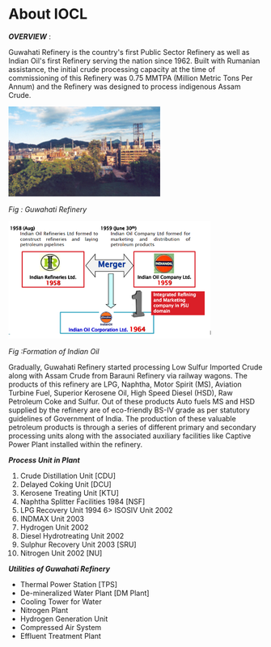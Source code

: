 # About IOCL


***OVERVIEW*** :

Guwahati Refinery is the country's first Public Sector Refinery as well as Indian Oil's first Refinery serving the nation since 1962. Built with Rumanian assistance, the initial crude processing capacity at the time of commissioning of this Refinery was 0.75 MMTPA (Million Metric Tons Per Annum) and the Refinery was designed to process indigenous Assam Crude.

<img src="images/IOCL Guwahati.jpg" width="300">

*Fig : Guwahati Refinery*

<img src="images/IOCL.PNG" width="400">

*Fig :Formation of Indian Oil*

Gradually, Guwahati Refinery started processing Low Sulfur Imported Crude along with Assam Crude from Barauni Refinery via railway wagons. The products of this refinery are LPG, Naphtha, Motor Spirit (MS), Aviation Turbine Fuel, Superior Kerosene Oil, High Speed Diesel (HSD), Raw Petroleum Coke and Sulfur. Out of these products Auto fuels MS and HSD supplied by the refinery are of eco-friendly BS-IV grade as per statutory guidelines of Government of India.
The production of these valuable petroleum products is through a series of different primary and secondary processing units along with the associated auxiliary facilities like Captive Power Plant installed within the refinery.


***Process Unit in Plant***
1. Crude Distillation Unit [CDU]
2. Delayed Coking Unit [DCU]
3. Kerosene Treating Unit [KTU]
4. Naphtha Splitter Facilities 1984 [NSF]
5. LPG Recovery Unit 1994 6> ISOSIV Unit 2002
7. INDMAX Unit 2003
8. Hydrogen Unit 2002
9. Diesel Hydrotreating Unit 2002
10. Sulphur Recovery Unit 2003 [SRU]
11. Nitrogen Unit 2002 [NU]

***Utilities of Guwahati Refinery***
* Thermal Power Station [TPS]
* De-mineralized Water Plant [DM Plant]
* Cooling Tower for Water
* Nitrogen Plant
* Hydrogen Generation Unit
* Compressed Air System
* Effluent Treatment Plant
